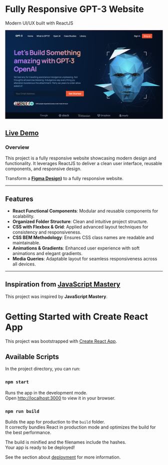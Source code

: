 # Fully Responsive GPT-3 Website  
Modern UI/UX built with ReactJS  

![Screenshot](src/assets/screenshot.png)  

## [Live Demo](https://mb-gpt-3.netlify.app/)  

### **Overview**  
This project is a fully responsive website showcasing modern design and functionality. It leverages ReactJS to deliver a clean user interface, reusable components, and responsive design.

Transform a **[Figma Design]([https://www.figma.com/design/lz9lLpFHMxHm2odnwM3R0z/gpt3?node-id=0-1&p=f&t=ZCx6hEuI3udctkGC-0))** to a fully responsive website.



---

## **Features**  
- **React Functional Components**: Modular and reusable components for scalability.  
- **Organized Folder Structure**: Clean and intuitive project structure.  
- **CSS with Flexbox & Grid**: Applied advanced layout techniques for consistency and responsiveness.  
- **CSS BEM Methodology**: Ensures CSS class names are readable and maintainable.  
- **Animations & Gradients**: Enhanced user experience with soft animations and elegant gradients.  
- **Media Queries**: Adaptable layout for seamless responsiveness across all devices.  

---

## **Inspiration from [JavaScript Mastery](https://www.youtube.com/@javascriptmastery)**  
This project was inspired by **JavaScript Mastery**.




# Getting Started with Create React App

This project was bootstrapped with [Create React App](https://github.com/facebook/create-react-app).

## Available Scripts

In the project directory, you can run:

### `npm start`

Runs the app in the development mode.\
Open [http://localhost:3000](http://localhost:3000) to view it in your browser.


### `npm run build`

Builds the app for production to the `build` folder.\
It correctly bundles React in production mode and optimizes the build for the best performance.

The build is minified and the filenames include the hashes.\
Your app is ready to be deployed!

See the section about [deployment](https://facebook.github.io/create-react-app/docs/deployment) for more information.

